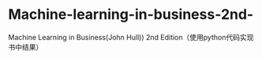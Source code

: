 # Machine-learning-in-business-2nd-
Machine Learning in Business(John Hull)) 2nd Edition（使用python代码实现书中结果）
